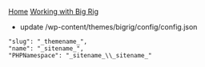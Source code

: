 [Home](/)
[Working with Big Rig](/big-rig)

- update /wp-content/themes/bigrig/config/config.json

```
"slug": "_themename_",
"name": "_sitename_",
"PHPNamespace": "_sitename_\\_sitename_"
```